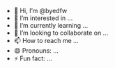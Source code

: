 - 👋 Hi, I’m @byedfw
- 👀 I’m interested in ...
- 🌱 I’m currently learning ...
- 💞️ I’m looking to collaborate on ...
- 📫 How to reach me ...
- 😄 Pronouns: ...
- ⚡ Fun fact: ...

<!---
byedfw/byedfw is a ✨ special ✨ repository because its `README.md` (this file) appears on your GitHub profile.
You can click the Preview link to take a look at your changes.
--->

